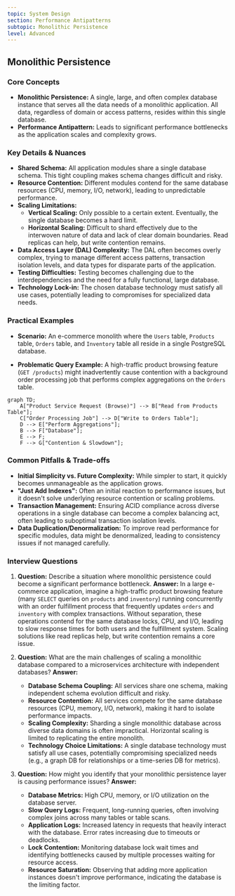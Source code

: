 ```yaml
---
topic: System Design
section: Performance Antipatterns
subtopic: Monolithic Persistence
level: Advanced
---
```


## Monolithic Persistence
### Core Concepts

*   **Monolithic Persistence:** A single, large, and often complex database instance that serves all the data needs of a monolithic application. All data, regardless of domain or access patterns, resides within this single database.
*   **Performance Antipattern:** Leads to significant performance bottlenecks as the application scales and complexity grows.

### Key Details & Nuances

*   **Shared Schema:** All application modules share a single database schema. This tight coupling makes schema changes difficult and risky.
*   **Resource Contention:** Different modules contend for the same database resources (CPU, memory, I/O, network), leading to unpredictable performance.
*   **Scaling Limitations:**
    *   **Vertical Scaling:** Only possible to a certain extent. Eventually, the single database becomes a hard limit.
    *   **Horizontal Scaling:** Difficult to shard effectively due to the interwoven nature of data and lack of clear domain boundaries. Read replicas can help, but write contention remains.
*   **Data Access Layer (DAL) Complexity:** The DAL often becomes overly complex, trying to manage different access patterns, transaction isolation levels, and data types for disparate parts of the application.
*   **Testing Difficulties:** Testing becomes challenging due to the interdependencies and the need for a fully functional, large database.
*   **Technology Lock-in:** The chosen database technology must satisfy all use cases, potentially leading to compromises for specialized data needs.

### Practical Examples

*   **Scenario:** An e-commerce monolith where the `Users` table, `Products` table, `Orders` table, and `Inventory` table all reside in a single PostgreSQL database.

*   **Problematic Query Example:** A high-traffic product browsing feature (`GET /products`) might inadvertently cause contention with a background order processing job that performs complex aggregations on the `Orders` table.

```mermaid
graph TD;
    A["Product Service Request (Browse)"] --> B["Read from Products Table"];
    C["Order Processing Job"] --> D["Write to Orders Table"];
    D --> E["Perform Aggregations"];
    B --> F["Database"];
    E --> F;
    F --> G["Contention & Slowdown"];
```

### Common Pitfalls & Trade-offs

*   **Initial Simplicity vs. Future Complexity:** While simpler to start, it quickly becomes unmanageable as the application grows.
*   **"Just Add Indexes":** Often an initial reaction to performance issues, but it doesn't solve underlying resource contention or scaling problems.
*   **Transaction Management:** Ensuring ACID compliance across diverse operations in a single database can become a complex balancing act, often leading to suboptimal transaction isolation levels.
*   **Data Duplication/Denormalization:** To improve read performance for specific modules, data might be denormalized, leading to consistency issues if not managed carefully.

### Interview Questions

1.  **Question:** Describe a situation where monolithic persistence could become a significant performance bottleneck.
    **Answer:** In a large e-commerce application, imagine a high-traffic product browsing feature (many `SELECT` queries on `products` and `inventory`) running concurrently with an order fulfillment process that frequently updates `orders` and `inventory` with complex transactions. Without separation, these operations contend for the same database locks, CPU, and I/O, leading to slow response times for both users and the fulfillment system. Scaling solutions like read replicas help, but write contention remains a core issue.

2.  **Question:** What are the main challenges of scaling a monolithic database compared to a microservices architecture with independent databases?
    **Answer:**
    *   **Database Schema Coupling:** All services share one schema, making independent schema evolution difficult and risky.
    *   **Resource Contention:** All services compete for the same database resources (CPU, memory, I/O, network), making it hard to isolate performance impacts.
    *   **Scaling Complexity:** Sharding a single monolithic database across diverse data domains is often impractical. Horizontal scaling is limited to replicating the entire monolith.
    *   **Technology Choice Limitations:** A single database technology must satisfy all use cases, potentially compromising specialized needs (e.g., a graph DB for relationships or a time-series DB for metrics).

3.  **Question:** How might you identify that your monolithic persistence layer is causing performance issues?
    **Answer:**
    *   **Database Metrics:** High CPU, memory, or I/O utilization on the database server.
    *   **Slow Query Logs:** Frequent, long-running queries, often involving complex joins across many tables or table scans.
    *   **Application Logs:** Increased latency in requests that heavily interact with the database. Error rates increasing due to timeouts or deadlocks.
    *   **Lock Contention:** Monitoring database lock wait times and identifying bottlenecks caused by multiple processes waiting for resource access.
    *   **Resource Saturation:** Observing that adding more application instances doesn't improve performance, indicating the database is the limiting factor.